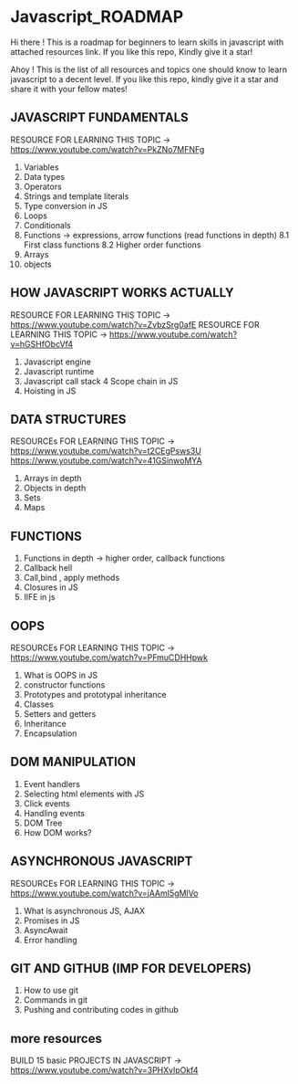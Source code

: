 # Javascript_ROADMAP
Hi there ! This is a roadmap for beginners to learn skills in javascript with attached resources link. If you like this repo, Kindly give it a star!


Ahoy ! This is the list of all resources and topics one should know to learn javascript to a decent level. If you like this repo, kindly give it a star and share it with your fellow mates!

## JAVASCRIPT FUNDAMENTALS
RESOURCE FOR LEARNING THIS TOPIC -> https://www.youtube.com/watch?v=PkZNo7MFNFg
1. Variables 
2. Data types
3. Operators
4. Strings and template literals
5. Type conversion in JS
6. Loops
7. Conditionals 
8. Functions -> expressions, arrow functions (read functions in depth)
   8.1 First class functions
   8.2 Higher order functions
9. Arrays
10. objects

## HOW JAVASCRIPT WORKS ACTUALLY
RESOURCE FOR LEARNING THIS TOPIC -> https://www.youtube.com/watch?v=ZvbzSrg0afE
RESOURCE FOR LEARNING THIS TOPIC -> https://www.youtube.com/watch?v=hGSHfObcVf4
1. Javascript engine 
2. Javascript runtime
3. Javascript call stack
4 Scope chain in JS
5. Hoisting in JS


## DATA STRUCTURES
RESOURCEs FOR LEARNING THIS TOPIC -> 
https://www.youtube.com/watch?v=t2CEgPsws3U
https://www.youtube.com/watch?v=41GSinwoMYA

1. Arrays in depth 
2. Objects in depth
3. Sets
4. Maps


## FUNCTIONS
1. Functions in depth -> higher order, callback functions
2. Callback hell
3. Call,bind , apply methods
4. Closures in JS
5. IIFE in js

## OOPS
RESOURCEs FOR LEARNING THIS TOPIC -> 
https://www.youtube.com/watch?v=PFmuCDHHpwk
1. What is OOPS in JS
2. constructor functions
3. Prototypes and prototypal inheritance
4. Classes 
5. Setters and getters
6. Inheritance
7. Encapsulation

## DOM MANIPULATION
1. Event handlers
2. Selecting html elements with JS
3. Click events
4. Handling events
5. DOM Tree
6. How DOM works?

## ASYNCHRONOUS JAVASCRIPT
RESOURCEs FOR LEARNING THIS TOPIC ->
https://www.youtube.com/watch?v=jAAmI5gMlVo
1. What is asynchronous JS, AJAX
2. Promises in JS
3. AsyncAwait
4. Error handling

## GIT AND GITHUB (IMP FOR DEVELOPERS)
1. How to use git
2. Commands in git
3. Pushing and contributing codes in github 


## more resources
BUILD 15 basic PROJECTS IN JAVASCRIPT -> https://www.youtube.com/watch?v=3PHXvlpOkf4
